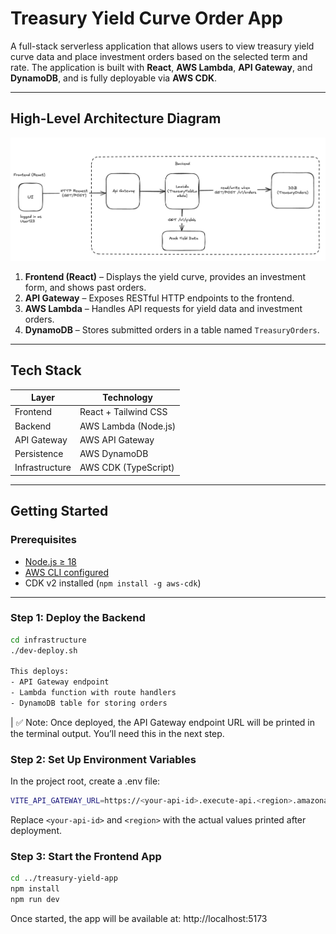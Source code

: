 # Treasury Yield Curve Order App

A full-stack serverless application that allows users to view treasury yield curve data and place investment orders based on the selected term and rate. The application is built with **React**, **AWS Lambda**, **API Gateway**, and **DynamoDB**, and is fully deployable via **AWS CDK**.

---

## High-Level Architecture Diagram

![Architecture Diagram](./docs/architecture-diagram.png)

1. **Frontend (React)** – Displays the yield curve, provides an investment form, and shows past orders.
2. **API Gateway** – Exposes RESTful HTTP endpoints to the frontend.
3. **AWS Lambda** – Handles API requests for yield data and investment orders.
4. **DynamoDB** – Stores submitted orders in a table named `TreasuryOrders`.

---

## Tech Stack

| Layer          | Technology                      |
|----------------| ------------------------------- |
| Frontend       | React + Tailwind CSS            |
| Backend        | AWS Lambda (Node.js)            |
| API Gateway    | AWS API Gateway                 |
| Persistence    | AWS DynamoDB                    |
| Infrastructure | AWS CDK (TypeScript)            |

---

## Getting Started

### Prerequisites

- [Node.js ≥ 18](https://docs.npmjs.com/downloading-and-installing-node-js-and-npm)
- [AWS CLI configured](https://docs.aws.amazon.com/cli/latest/userguide/getting-started-quickstart.html)
- CDK v2 installed (`npm install -g aws-cdk`)

---

### Step 1: Deploy the Backend

```bash
cd infrastructure
./dev-deploy.sh

This deploys:
- API Gateway endpoint
- Lambda function with route handlers
- DynamoDB table for storing orders
```

| ✅ Note: Once deployed, the API Gateway endpoint URL will be printed in the terminal output. You’ll need this in the next step.

### Step 2: Set Up Environment Variables
In the project root, create a .env file:

```bash
VITE_API_GATEWAY_URL=https://<your-api-id>.execute-api.<region>.amazonaws.com/dev
```
Replace `<your-api-id>` and `<region>` with the actual values printed after deployment.


### Step 3: Start the Frontend App

```bash
cd ../treasury-yield-app 
npm install
npm run dev
```

Once started, the app will be available at: http://localhost:5173